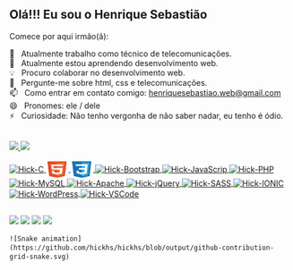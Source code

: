 ## Olá!!! Eu sou o Henrique Sebastião

Comece por aqui irmão(ã):

🔭 &#160; Atualmente trabalho como técnico de telecomunicações. <br>
📖 &#160; Atualmente estou aprendendo desenvolvimento web. <br>
💡 &#160; Procuro colaborar no desenvolvimento web. <br>
💬 &#160; Pergunte-me sobre html, css e telecomunicações. <br>
📫 &#160; Como entrar em contato comigo: henriquesebastiao.web@gmail.com <br>
😄 &#160; Pronomes: ele / dele <br>
⚡ &#160; Curiosidade: Não tenho vergonha de não saber nadar, eu tenho é ódio. <br>
<br>
<div>
  <a href="https://github.com/hickhs">
  <img height="180em" src="https://github-readme-stats.vercel.app/api?username=hickhs&show_icons=true&theme=github_dark&include_all_commits=true&count_private=true"/>
  <img height="180em" src="https://github-readme-stats.vercel.app/api/top-langs/?username=hickhs&layout=compact&langs_count=7&theme=github_dark"/>
</div>
<div style="display: inline_block"><br>
  <img align="center" alt="Hick-C" height="30" width="40" src = "https://cdn.jsdelivr.net/gh/devicons/devicon/icons/c/c-original.svg">
  <img align="center" alt="Hick-HTML" height="30" width="40" src="https://raw.githubusercontent.com/devicons/devicon/master/icons/html5/html5-original.svg">
  <img align="center" alt="Hick-CSS" height="30" width="40" src="https://raw.githubusercontent.com/devicons/devicon/master/icons/css3/css3-original.svg">
  <img align="center" alt="Hick-Bootstrap" height="30" width="40" src = "https://cdn.jsdelivr.net/gh/devicons/devicon/icons/bootstrap/bootstrap-plain.svg">
  <img align="center" alt="Hick-JavaScrip" height="30" width="40" src = "https://cdn.jsdelivr.net/gh/devicons/devicon/icons/javascript/javascript-plain.svg">
  <img align="center" alt="Hick-PHP" height="30" width="40" src = "https://cdn.jsdelivr.net/gh/devicons/devicon/icons/php/php-plain.svg">
  <img align="center" alt="Hick-MySQL" height="30" width="40" src = "https://cdn.jsdelivr.net/gh/devicons/devicon/icons/mysql/mysql-original.svg">
  <img align="center" alt="Hick-Apache" height="30" width="40" src = "https://cdn.jsdelivr.net/gh/devicons/devicon/icons/apache/apache-original.svg">
  <img align="center" alt="Hick-jQuery" height="30" width="40" src = "https://cdn.jsdelivr.net/gh/devicons/devicon/icons/jquery/jquery-original.svg">
  <img align="center" alt="Hick-SASS" height="30" width="40" src = "https://cdn.jsdelivr.net/gh/devicons/devicon/icons/sass/sass-original.svg">
  <img align="center" alt="Hick-IONIC" height="30" width="40" src = "https://cdn.jsdelivr.net/gh/devicons/devicon/icons/ionic/ionic-original.svg">
  <img align="center" alt="Hick-WordPress" height="30" width="40" src = "https://cdn.jsdelivr.net/gh/devicons/devicon/icons/wordpress/wordpress-plain.svg">
  <img align="center" alt="Hick-VSCode" height="30" width="40" src = "https://cdn.jsdelivr.net/gh/devicons/devicon/icons/vscode/vscode-original.svg">
</div>
  
  ##
  
  <div>
    <a href="https://www.instagram.com/hick.hs/" target="_blank"><img src="https://img.shields.io/badge/-Instagram-%23E4405F?style=for-the-badge&logo=instagram&logoColor=white" target="_blank"></a>
    <a href = "mailto:henriquesebastiao.web@gmail.com"><img src="https://img.shields.io/badge/Gmail-D14836?style=for-the-badge&logo=gmail&logoColor=white" target="_blank"></a>
    <a href="https://www.linkedin.com/in/rafaella-ballerini-45875016a" target="_blank"><img src="https://img.shields.io/badge/-LinkedIn-%230077B5?style=for-the-badge&logo=linkedin&logoColor=white" target="_blank"></a>
    <a href="https://api.whatsapp.com/send?phone=5566992369876&text=Ol%C3%A1%2C%20Henrique%20Sebasti%C3%A3o." target="_blank"><img src="https://img.shields.io/badge/WhatsApp-25D366?style=for-the-badge&logo=whatsapp&logoColor=white" target="_blank"></a>
    
    ![Snake animation](https://github.com/hickhs/hickhs/blob/output/github-contribution-grid-snake.svg)
    
  </div>
